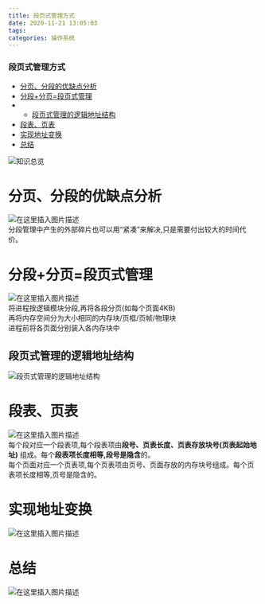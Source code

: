 ```yaml
---
title: 段页式管理方式
date: 2020-11-21 13:05:03
tags: 
categories: 操作系统
---
```


<!--more-->

### 段页式管理方式

- [分页、分段的优缺点分析](#_5)
- [分段+分页=段页式管理](#_10)
- - [段页式管理的逻辑地址结构](#_16)
- [段表、页表](#_21)
- [实现地址变换](#_28)
- [总结](#_31)

![知识总览](https://img-blog.csdnimg.cn/20201121125749532.png?x-oss-process=image/watermark,type_ZmFuZ3poZW5naGVpdGk,shadow_10,text_aHR0cHM6Ly9ibG9nLmNzZG4ubmV0L3FxXzIxMDQwNTU5,size_16,color_FFFFFF,t_70#pic_center)

# 分页、分段的优缺点分析

![在这里插入图片描述](https://img-blog.csdnimg.cn/2020112112581625.png#pic_center)  
分段管理中产生的外部碎片也可以用“紧凑”来解决,只是需要付出较大的时间代价。

# 分段+分页=段页式管理

![在这里插入图片描述](https://img-blog.csdnimg.cn/20201121125934788.png?x-oss-process=image/watermark,type_ZmFuZ3poZW5naGVpdGk,shadow_10,text_aHR0cHM6Ly9ibG9nLmNzZG4ubmV0L3FxXzIxMDQwNTU5,size_16,color_FFFFFF,t_70#pic_center)  
将进程按逻辑模块分段,再将各段分页\(如每个页面4KB\)  
再将内存空间分为大小相同的内存块/页框/页帧/物理块  
进程前将各页面分别装入各内存块中

## 段页式管理的逻辑地址结构

![段页式管理的逻辑地址结构](https://img-blog.csdnimg.cn/20201121130029784.png?x-oss-process=image/watermark,type_ZmFuZ3poZW5naGVpdGk,shadow_10,text_aHR0cHM6Ly9ibG9nLmNzZG4ubmV0L3FxXzIxMDQwNTU5,size_16,color_FFFFFF,t_70#pic_center)

# 段表、页表

![在这里插入图片描述](https://img-blog.csdnimg.cn/20201121130241673.png?x-oss-process=image/watermark,type_ZmFuZ3poZW5naGVpdGk,shadow_10,text_aHR0cHM6Ly9ibG9nLmNzZG4ubmV0L3FxXzIxMDQwNTU5,size_16,color_FFFFFF,t_70#pic_center)  
每个段对应一个段表项,每个段表项由**段号、页表长度、页表存放块号\(页表起始地址\)** 组成。每个**段表项长度相等,段号是隐含**的。  
每个页面对应一个页表项,每个页表项由页号、页面存放的内存块号组成。每个页表项长度相等,页号是隐含的。

# 实现地址变换

![在这里插入图片描述](https://img-blog.csdnimg.cn/20201121130358499.png?x-oss-process=image/watermark,type_ZmFuZ3poZW5naGVpdGk,shadow_10,text_aHR0cHM6Ly9ibG9nLmNzZG4ubmV0L3FxXzIxMDQwNTU5,size_16,color_FFFFFF,t_70#pic_center)

# 总结

![在这里插入图片描述](https://img-blog.csdnimg.cn/20201121130430672.png?x-oss-process=image/watermark,type_ZmFuZ3poZW5naGVpdGk,shadow_10,text_aHR0cHM6Ly9ibG9nLmNzZG4ubmV0L3FxXzIxMDQwNTU5,size_16,color_FFFFFF,t_70#pic_center)